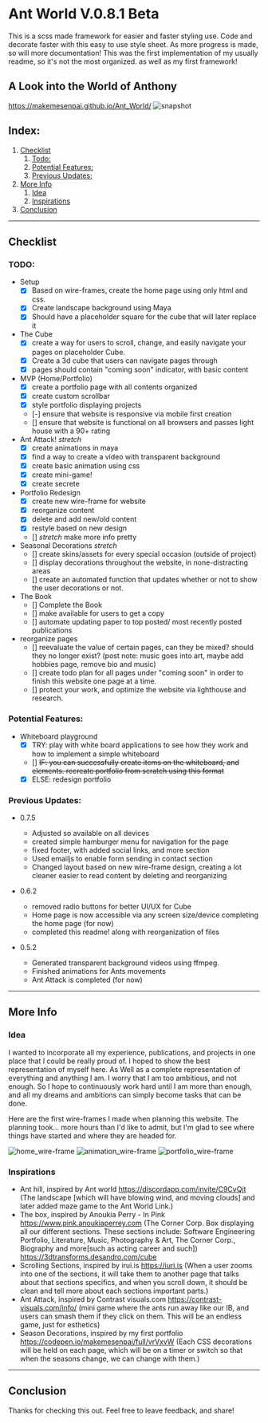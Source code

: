 # Ant World V.0.8.1 Beta
This is a scss made framework for easier and faster styling use. Code and decorate faster with this easy to use style
sheet. As more progress is made, so will more documentation! This was the first implementation of my usually readme, so it's not the most organized. as well as my first framework!

## A Look into the World of Anthony
https://makemesenpai.github.io/Ant_World/
![snapshot](./static/imgs/snapshot.png)

## Index:
1. [Checklist](#checklist)
    1. [Todo:](#todo)
    2. [Potential Features:](#potential-features)
    3. [Previous Updates:](#previous-updates)
2. [More Info](#more-info)
    1. [Idea](#idea)
    2. [Inspirations](#inspirations)
3. [Conclusion](#conclusion)

___
## Checklist

### TODO:
- Setup
    - [x] Based on wire-frames, create the home page using only html and css.
    - [x] Create landscape background using Maya
    - [x] Should have a placeholder square for the cube that will later replace it
- The Cube
    - [x] create a way for users to scroll, change, and easily navigate your pages on placeholder Cube.
    - [x] Create a 3d cube that users can navigate pages through
    - [x] pages should contain "coming soon" indicator, with basic content
- MVP (Home/Portfolio)
    - [x] create a portfolio page with all contents organized
    - [x] create custom scrollbar
    - [x] style portfolio displaying projects
    - [-] ensure that website is responsive via mobile first creation
    - [] ensure that website is functional on all browsers and passes light house with a 90+ rating
- Ant Attack! *stretch*
    - [x] create animations in maya
    - [x] find a way to create a video with transparent background
    - [x] create basic animation using css
    - [x] create mini-game! 
    - [x] create secrete
- Portfolio Redesign
    - [x] create new wire-frame for website
    - [x] reorganize content
    - [x] delete and add new/old content
    - [x] restyle based on new design
    - [] *stretch* make more info pretty
- Seasonal Decorations *stretch*
    - [] create skins/assets for every special occasion (outside of project)
    - [] display decorations throughout the website, in none-distracting areas
    - [] create an automated function that updates whether or not to show the user decorations or not.
- The Book
    - [] Complete the Book
    - [] make available for users to get a copy
    - [] automate updating paper to top posted/ most recently posted publications
- reorganize pages
    - [] reevaluate the value of certain pages, can they be mixed? should they no longer exist? (post note: music goes into art, maybe add hobbies page, remove bio and music)
    - [] create todo plan for all pages under "coming soon" in order to finish this website one page at a time.
    - [] protect your work, and optimize the website via lighthouse and research.

### Potential Features:
- Whiteboard playground
    - [x] TRY: play with white board applications to see how they work and how to implement a simple whiteboard
    - [] ~~IF: you can successfully create items on the whiteboard, and elements. recreate portfolio from scratch using this format~~
    - [x] ELSE: redesign portfolio

### Previous Updates:
- 0.7.5
    - Adjusted so available on all devices
    - created simple hamburger menu for navigation for the page
    - fixed footer, with added social links, and more section
    - Used emailjs to enable form sending in contact section
    - Changed layout based on new wire-frame design, creating a lot cleaner easier to read content by  deleting and reorganizing

- 0.6.2
    - removed radio buttons for better UI/UX for Cube
    - Home page is now accessible via any screen size/device completing the home page (for now)
    - completed this readme! along with reorganization of files

- 0.5.2
    - Generated transparent background videos using ffmpeg.
    - Finished animations for Ants movements
    - Ant Attack is completed (for now)
___
## More Info

### Idea
I wanted to incorporate all my experience, publications, and projects in one place that I could be really proud of. I hoped to show the best representation of myself here. As Well as a complete representation of everything and anything I am. I worry that I am too ambitious, and not enough. So I hope to continuously work hard until I am more than enough, and all my dreams and ambitions can simply become tasks that can be done.

Here are the first wire-frames I made when planning this website. The planning took... more hours than I'd like to admit, but I'm glad to see where things have started and where they are headed for.

![home_wire-frame](./static/imgs/home_wireframe.jpeg)
![animation_wire-frame](./static/imgs/animation_wireframe.jpeg)
![portfolio_wire-frame](./static/imgs/portfolio_wireframe.jpeg)

### Inspirations
* Ant hill, inspired by Ant world https://discordapp.com/invite/C9CvQjt
(The landscape [which will have blowing wind, and moving clouds] and later added maze game to the Ant World Link.) 
* The box, inspired by Anoukia Perry - In Pink https://www.pink.anoukiaperrey.com
(The Corner Corp. Box displaying all our different sections. These sections include: Software 
Engineering Portfolio, Literature, Music, Photography & Art, The Corner Corp., Biography and 
more[such as acting career and such]) https://3dtransforms.desandro.com/cube 
* Scrolling Sections, inspired by irui.is https://iuri.is
(When a user zooms into one of the sections, it will take them to another page that talks about 
that sections specifics, and when you scroll down, it should be clean and tell more about each 
sections important parts.)
* Ant Attack, inspired by Contrast visuals.com https://contrast-visuals.com/info/
(mini game where the ants run away like our IB, and users can smash them if they click on them. 
This will be an endless game, just for esthetics)
* Season Decorations, inspired by my first portfolio https://codepen.io/makemesenpai/full/vrVxvW
(Each CSS decorations will be held on each page, which will be on a timer or switch so that when 
the seasons change, we can change with them.)

___
## Conclusion
Thanks for checking this out. Feel free to leave feedback, and share!